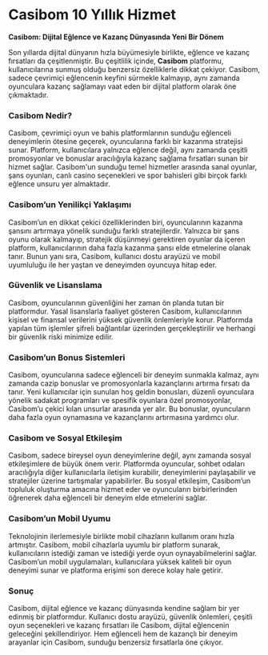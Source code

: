 # Casibom 10 Yıllık Hizmet
**Casibom: Dijital Eğlence ve Kazanç Dünyasında Yeni Bir Dönem**

Son yıllarda dijital dünyanın hızla büyümesiyle birlikte, eğlence ve kazanç fırsatları da çeşitlenmiştir. Bu çeşitlilik içinde, **Casibom** platformu, kullanıcılarına sunmuş olduğu benzersiz özelliklerle dikkat çekiyor. Casibom, sadece çevrimiçi eğlencenin keyfini sürmekle kalmayıp, aynı zamanda oyunculara kazanç sağlamayı vaat eden bir dijital platform olarak öne çıkmaktadır.

### Casibom Nedir?

Casibom, çevrimiçi oyun ve bahis platformlarının sunduğu eğlenceli deneyimlerin ötesine geçerek, oyuncularına farklı bir kazanma stratejisi sunar. Platform, kullanıcılara yalnızca eğlence değil, aynı zamanda çeşitli promosyonlar ve bonuslar aracılığıyla kazanç sağlama fırsatları sunan bir hizmet sağlar. Casibom'un sunduğu temel hizmetler arasında sanal oyunlar, şans oyunları, canlı casino seçenekleri ve spor bahisleri gibi birçok farklı eğlence unsuru yer almaktadır.

### Casibom’un Yenilikçi Yaklaşımı

Casibom’un en dikkat çekici özelliklerinden biri, oyuncularının kazanma şansını artırmaya yönelik sunduğu farklı stratejilerdir. Yalnızca bir şans oyunu olarak kalmayıp, stratejik düşünmeyi gerektiren oyunlar da içeren platform, kullanıcılarının daha fazla kazanma şansı elde etmelerine olanak tanır. Bunun yanı sıra, Casibom, kullanıcı dostu arayüzü ve mobil uyumluluğu ile her yaştan ve deneyimden oyuncuya hitap eder.

### Güvenlik ve Lisanslama

Casibom, oyuncularının güvenliğini her zaman ön planda tutan bir platformdur. Yasal lisanslarla faaliyet gösteren Casibom, kullanıcılarının kişisel ve finansal verilerini yüksek güvenlik önlemleriyle korur. Platformda yapılan tüm işlemler şifreli bağlantılar üzerinden gerçekleştirilir ve herhangi bir güvenlik riski minimize edilir.

### Casibom’un Bonus Sistemleri

Casibom, oyuncularına sadece eğlenceli bir deneyim sunmakla kalmaz, aynı zamanda cazip bonuslar ve promosyonlarla kazançlarını artırma fırsatı da tanır. Yeni kullanıcılar için sunulan hoş geldin bonusları, düzenli oyunculara yönelik sadakat programları ve spesifik oyunlara özel promosyonlar, Casibom’u çekici kılan unsurlar arasında yer alır. Bu bonuslar, oyuncuların daha fazla oyun oynamasına ve kazançlarını artırmasına yardımcı olur.

### Casibom ve Sosyal Etkileşim

Casibom, sadece bireysel oyun deneyimlerine değil, aynı zamanda sosyal etkileşimlere de büyük önem verir. Platformda oyuncular, sohbet odaları aracılığıyla diğer kullanıcılarla iletişim kurabilir, deneyimlerini paylaşabilir ve stratejiler üzerine tartışmalar yapabilirler. Bu sosyal etkileşim, Casibom’un topluluk oluşturma amacına hizmet eder ve oyuncuların birbirlerinden öğrenerek daha eğlenceli bir deneyim elde etmelerini sağlar.

### Casibom’un Mobil Uyumu

Teknolojinin ilerlemesiyle birlikte mobil cihazların kullanım oranı hızla artmıştır. Casibom, mobil cihazlarla uyumlu bir platform sunarak, kullanıcıların istediği zaman ve istediği yerde oyun oynayabilmelerini sağlar. Casibom’un mobil uygulamaları, kullanıcılara yüksek kaliteli bir oyun deneyimi sunar ve platforma erişimi son derece kolay hale getirir.

### Sonuç

Casibom, dijital eğlence ve kazanç dünyasında kendine sağlam bir yer edinmiş bir platformdur. Kullanıcı dostu arayüzü, güvenlik önlemleri, çeşitli oyun seçenekleri ve kazanç fırsatları ile Casibom, dijital eğlencenin geleceğini şekillendiriyor. Hem eğlenceli hem de kazançlı bir deneyim arayanlar için Casibom, sunduğu benzersiz fırsatlarla öne çıkıyor.
